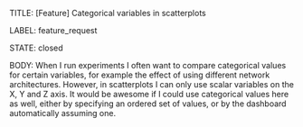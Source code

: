 TITLE:
[Feature] Categorical variables in scatterplots

LABEL:
feature_request

STATE:
closed

BODY:
When I run experiments I often want to compare categorical values for certain variables, for example the effect of using different network architectures. However, in scatterplots I can only use scalar variables on the X, Y and Z axis. It would be awesome if I could use categorical values here as well, either by specifying an ordered set of values, or by the dashboard automatically assuming one.


